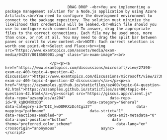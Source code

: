 <p class="card-text">
							
								DRAG DROP -<br>You are implementing a package management solution for a Node.js application by using Azure Artifacts.<br>You need to configure the development environment to connect to the package repository. The solution must minimize the likelihood that credentials will be leaked.<br>Which file should you use to configure each connection? To answer, drag the appropriate files to the correct connections. Each file may be used once, more than once, or not at all. You may need to drag the split bar between panes or scroll to view content.<br>NOTE: Each correct selection is worth one point.<br>Select and Place:<br><img src="https://www.examtopics.com/assets/media/exam-media/04257/0018500001.png" class="in-exam-image"><br>
							
						</p><p><a href="https://www.examtopics.com/discussions/microsoft/view/27390-exam-az-400-topic-4-question-42-discussion/">https://www.examtopics.com/discussions/microsoft/view/27390-exam-az-400-topic-4-question-42-discussion/</a></p><p><a href="https://azsamples.github.io/staticfiles/az400/topic-04-question-42.html">https://azsamples.github.io/staticfiles/az400/topic-04-question-42.html</a></p><script src="https://giscus.app/client.js"                    data-repo="azsamples/az204"                    data-repo-id="R_kgDOMRXzDQ"                    data-category="General"                    data-category-id="DIC_kwDOMRXzDc4Cgi27"                    data-mapping="pathname"                    data-strict="1"                    data-reactions-enabled="0"                    data-emit-metadata="0"                    data-input-position="bottom"                    data-theme="preferred_color_scheme"                    data-lang="en"                    crossorigin="anonymous"                    async>                    </script>